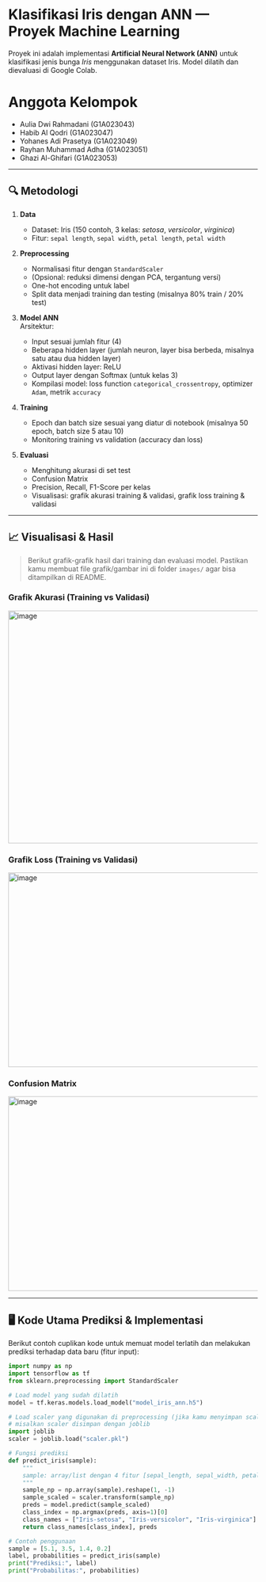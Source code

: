 # Klasifikasi Iris dengan ANN — Proyek Machine Learning

Proyek ini adalah implementasi **Artificial Neural Network (ANN)** untuk klasifikasi jenis bunga *Iris* menggunakan dataset Iris. Model dilatih dan dievaluasi di Google Colab.  

# Anggota Kelompok
- Aulia Dwi Rahmadani   (G1A023043)
- Habib Al Qodri        (G1A023047)
- Yohanes Adi Prasetya  (G1A023049) 
- Rayhan Muhammad Adha  (G1A023051) 
- Ghazi Al-Ghifari      (G1A023053)

---

## 🔍 Metodologi

1. **Data**  
   - Dataset: Iris (150 contoh, 3 kelas: *setosa*, *versicolor*, *virginica*)  
   - Fitur: `sepal length`, `sepal width`, `petal length`, `petal width`

2. **Preprocessing**  
   - Normalisasi fitur dengan `StandardScaler`  
   - (Opsional: reduksi dimensi dengan PCA, tergantung versi)  
   - One-hot encoding untuk label  
   - Split data menjadi training dan testing (misalnya 80% train / 20% test)

3. **Model ANN**  
   Arsitektur:
   - Input sesuai jumlah fitur (4)  
   - Beberapa hidden layer (jumlah neuron, layer bisa berbeda, misalnya satu atau dua hidden layer)  
   - Aktivasi hidden layer: ReLU  
   - Output layer dengan Softmax (untuk kelas 3)  
   - Kompilasi model: loss function `categorical_crossentropy`, optimizer `Adam`, metrik `accuracy`

5. **Training**
   - Epoch dan batch size sesuai yang diatur di notebook (misalnya 50 epoch, batch size 5 atau 10)  
   - Monitoring training vs validation (accuracy dan loss)

6. **Evaluasi**  
   - Menghitung akurasi di set test  
   - Confusion Matrix  
   - Precision, Recall, F1-Score per kelas  
   - Visualisasi: grafik akurasi training & validasi, grafik loss training & validasi

---

## 📈 Visualisasi & Hasil

> Berikut grafik-grafik hasil dari training dan evaluasi model. Pastikan kamu membuat file grafik/gambar ini di folder `images/` agar bisa ditampilkan di README.

### Grafik Akurasi (Training vs Validasi)

<img width="505" height="470" alt="image" src="https://github.com/user-attachments/assets/9294de43-c6dd-4a7f-ad3a-336cebae130d" />

### Grafik Loss (Training vs Validasi)

<img width="536" height="393" alt="image" src="https://github.com/user-attachments/assets/086392c4-40f3-4c12-a260-eba70e756265" />

### Confusion Matrix

<img width="536" height="393" alt="image" src="https://github.com/user-attachments/assets/c0b39e7c-071d-4c07-8978-e5a7ec83b1e5" />

---

## 🖥️ Kode Utama Prediksi & Implementasi

Berikut contoh cuplikan kode untuk memuat model terlatih dan melakukan prediksi terhadap data baru (fitur input):

```python
import numpy as np
import tensorflow as tf
from sklearn.preprocessing import StandardScaler

# Load model yang sudah dilatih
model = tf.keras.models.load_model("model_iris_ann.h5")

# Load scaler yang digunakan di preprocessing (jika kamu menyimpan scaler)
# misalkan scaler disimpan dengan joblib
import joblib
scaler = joblib.load("scaler.pkl")

# Fungsi prediksi
def predict_iris(sample):
    """
    sample: array/list dengan 4 fitur [sepal_length, sepal_width, petal_length, petal_width]
    """
    sample_np = np.array(sample).reshape(1, -1)
    sample_scaled = scaler.transform(sample_np)
    preds = model.predict(sample_scaled)
    class_index = np.argmax(preds, axis=1)[0]
    class_names = ["Iris-setosa", "Iris-versicolor", "Iris-virginica"]
    return class_names[class_index], preds

# Contoh penggunaan
sample = [5.1, 3.5, 1.4, 0.2]
label, probabilities = predict_iris(sample)
print("Prediksi:", label)
print("Probabilitas:", probabilities)
